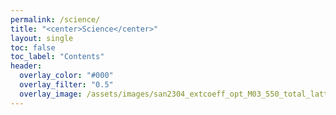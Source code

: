 ```yaml
---
permalink: /science/
title: "<center>Science</center>"
layout: single
toc: false
toc_label: "Contents"
header:
  overlay_color: "#000"
  overlay_filter: "0.5"
  overlay_image: /assets/images/san2304_extcoeff_opt_M03_550_total_lattime_pres9000.png
---
```


